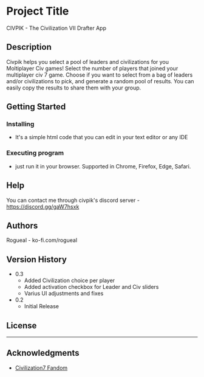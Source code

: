 # Project Title

CIVPIK - The Civilization VII Drafter App 

## Description

Civpik helps you select a pool of leaders and civilizations for you Moltiplayer Civ games! 
Select the number of players that joined your multiplayer civ 7 game. Choose if you want to select from a bag of leaders and/or civilizations to pick, and generate a random pool of results. You can easily copy the results to share them with your group. 

## Getting Started

### Installing

* It's a simple html code that you can edit in your text editor or any IDE

### Executing program

* just run it in your browser. Supported in Chrome, Firefox, Edge, Safari.

## Help

You can contact me through civpik's discord server - https://discord.gg/gaW7hsxk 

## Authors

Rogueal - ko-fi.com/rogueal

## Version History

* 0.3
    * Added Civilization choice per player
    * Added activation checkbox for Leader and Civ sliders
    * Varius UI adjustments and fixes
* 0.2
    * Initial Release

## License

---

## Acknowledgments

* [Civilization7 Fandom](https://civilization.fandom.com/wiki/Civilizations_(Civ7))
